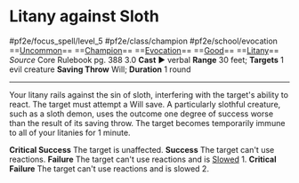 # Litany against Sloth
#pf2e/focus_spell/level_5 #pf2e/class/champion #pf2e/school/evocation 
==[Uncommon](../../../../../TTRPGShare-Pathfinder-2E-Vault/rules/traits/uncommon.md)== ==[Champion](../../../../../TTRPGShare-Pathfinder-2E-Vault/rules/traits/champion.md)== ==[Evocation](../../../../../TTRPGShare-Pathfinder-2E-Vault/rules/traits/evocation.md)== ==[Good](../../../../../TTRPGShare-Pathfinder-2E-Vault/rules/traits/good.md)== ==[Litany](../../../../../TTRPGShare-Pathfinder-2E-Vault/rules/traits/litany.md)==
*Source* Core Rulebook pg. 388 3.0
**Cast** ► verbal
**Range** 30 feet; **Targets** 1 evil creature
**Saving Throw** Will; **Duration** 1 round

---
Your litany rails against the sin of sloth, interfering with the target's ability to react. The target must attempt a Will save. A particularly slothful creature, such as a sloth demon, uses the outcome one degree of success worse than the result of its saving throw. The target becomes temporarily immune to all of your litanies for 1 minute.

**Critical Success** The target is unaffected.
**Success** The target can't use reactions.
**Failure** The target can't use reactions and is [Slowed](../../../Conditions/Slowed.md) 1.
**Critical Failure** The target can't use reactions and is slowed 2.
